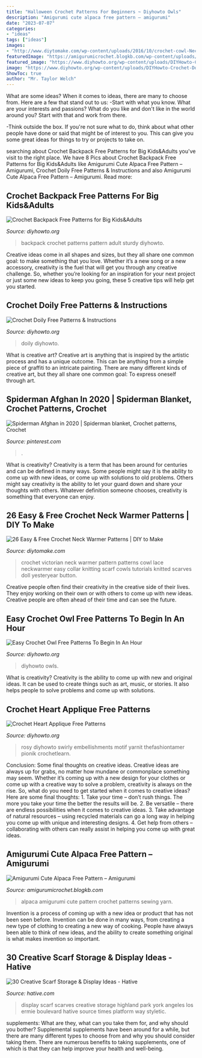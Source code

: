 ```yaml
---
title: "Halloween Crochet Patterns For Beginners ~ Diyhowto Owls"
description: "Amigurumi cute alpaca free pattern – amigurumi"
date: "2023-07-07"
categories:
- "ideas"
tags: ["ideas"]
images:
- "http://www.diytomake.com/wp-content/uploads/2016/10/crochet-cowl-Neckwarmer.jpg"
featuredImage: "https://amigurumicrochet.blogkb.com/wp-content/uploads/2020/11/Amigurumi-Cute-Alpaca-Free-Pattern16.jpg"
featured_image: "https://www.diyhowto.org/wp-content/uploads/DIYHowto-Crochet-Doily-Free-atterns-23.jpg"
image: "https://www.diyhowto.org/wp-content/uploads/DIYHowto-Crochet-Doily-Free-atterns-23.jpg"
ShowToc: true
author: "Mr. Taylor Welch"
---
```



What are some ideas?
When it comes to ideas, there are many to choose from. Here are a few that stand out to us:
-Start with what you know. What are your interests and passions? What do you like and don't like in the world around you? Start with that and work from there.

-Think outside the box. If you're not sure what to do, think about what other people have done or said that might be of interest to you. This can give you some great ideas for things to try or projects to take on.

	

		
searching about Crochet Backpack Free Patterns for Big Kids&amp;Adults you've visit to the right place. We have 8 Pics about Crochet Backpack Free Patterns for Big Kids&amp;Adults like Amigurumi Cute Alpaca Free Pattern – Amigurumi, Crochet Doily Free Patterns &amp; Instructions and also Amigurumi Cute Alpaca Free Pattern – Amigurumi. Read more:
		
    
## Crochet Backpack Free Patterns For Big Kids&amp;Adults

<img loading=lazy src="http://www.diyhowto.org/wp-content/uploads/DIYHowto-Crochet-Backpack-Free-Pattern-Adult-Version-18.jpg" onerror="this.onerror=null;this.src='https://tse3.mm.bing.net/th?id=OIP.XJgNxGWAvYKmQ0cHweZk-QHaRq&amp;pid=15.1';" alt="Crochet Backpack Free Patterns for Big Kids&amp;Adults">

_Source: diyhowto.org_

>backpack crochet patterns pattern adult sturdy diyhowto. 

	

Creative ideas come in all shapes and sizes, but they all share one common goal: to make something that you love. Whether it’s a new song or a new accessory, creativity is the fuel that will get you through any creative challenge. So, whether you’re looking for an inspiration for your next project or just some new ideas to keep you going, these 5 creative tips will help get you started.

    
## Crochet Doily Free Patterns &amp; Instructions

<img loading=lazy src="https://www.diyhowto.org/wp-content/uploads/DIYHowto-Crochet-Doily-Free-atterns-23.jpg" onerror="this.onerror=null;this.src='https://tse4.mm.bing.net/th?id=OIP.bUqNSASI1Hq99aJFnwEL0gHaPl&amp;pid=15.1';" alt="Crochet Doily Free Patterns &amp; Instructions">

_Source: diyhowto.org_

>doily diyhowto. 

	

What is creative art?
Creative art is anything that is inspired by the artistic process and has a unique outcome. This can be anything from a simple piece of graffiti to an intricate painting. There are many different kinds of creative art, but they all share one common goal: To express oneself through art.

    
## Spiderman Afghan In 2020 | Spiderman Blanket, Crochet Patterns, Crochet

<img loading=lazy src="https://i.pinimg.com/736x/db/7e/58/db7e58b320ee8eedaad827b35d4d8423.jpg" onerror="this.onerror=null;this.src='https://tse4.mm.bing.net/th?id=OIP.dwZ9-0BVdpe4Ng30r9CkDAHaPP&amp;pid=15.1';" alt="Spiderman Afghan in 2020 | Spiderman blanket, Crochet patterns, Crochet">

_Source: pinterest.com_

>. 

	

What is creativity?
Creativity is a term that has been around for centuries and can be defined in many ways. Some people might say it is the ability to come up with new ideas, or come up with solutions to old problems. Others might say creativity is the ability to let your guard down and share your thoughts with others. Whatever definition someone chooses, creativity is something that everyone can enjoy.

    
## 26 Easy &amp; Free Crochet Neck Warmer Patterns | DIY To Make

<img loading=lazy src="http://www.diytomake.com/wp-content/uploads/2016/10/crochet-cowl-Neckwarmer.jpg" onerror="this.onerror=null;this.src='https://tse1.mm.bing.net/th?id=OIP.qf1d7b3SoappoMpb8SLbiQHaJ5&amp;pid=15.1';" alt="26 Easy &amp; Free Crochet Neck Warmer Patterns | DIY to Make">

_Source: diytomake.com_

>crochet victorian neck warmer pattern patterns cowl lace neckwarmer easy collar knitting scarf cowls tutorials knitted scarves doll yesteryear button. 

	

Creative people often find their creativity in the creative side of their lives. They enjoy working on their own or with others to come up with new ideas. Creative people are often ahead of their time and can see the future.

    
## Easy Crochet Owl Free Patterns To Begin In An Hour

<img loading=lazy src="https://www.diyhowto.org/wp-content/uploads/DIYHowto-Easy-Crochet-Owl-Ideas-Free-Patterns-11-1.jpg" onerror="this.onerror=null;this.src='https://tse1.mm.bing.net/th?id=OIP.bYVYOu-LKZBkaLccVvy1-gHaRq&amp;pid=15.1';" alt="Easy Crochet Owl Free Patterns To Begin In An Hour">

_Source: diyhowto.org_

>diyhowto owls. 

	

What is creativity?
Creativity is the ability to come up with new and original ideas. It can be used to create things such as art, music, or stories. It also helps people to solve problems and come up with solutions.

    
## Crochet Heart Applique Free Patterns

<img loading=lazy src="http://www.diyhowto.org/wp-content/uploads/DIYHowto-Crochet-Heart-Applique-Free-Patterns-02.jpg" onerror="this.onerror=null;this.src='https://tse2.mm.bing.net/th?id=OIP.r8pjMzZzofIu0xIqCajoXgAAAA&amp;pid=15.1';" alt="Crochet Heart Applique Free Patterns">

_Source: diyhowto.org_

>rosy diyhowto swirly embellishments motif yarnit thefashiontamer pionik crochetlearn. 

	

Conclusion: Some final thoughts on creative ideas.
Creative ideas are always up for grabs, no matter how mundane or commonplace something may seem. Whether it’s coming up with a new design for your clothes or come up with a creative way to solve a problem, creativity is always on the rise. So, what do you need to get started when it comes to creative ideas? Here are some final thoughts: 1. Take your time – don’t rush things. The more you take your time the better the results will be. 2. Be versatile – there are endless possibilities when it comes to creative ideas. 3. Take advantage of natural resources – using recycled materials can go a long way in helping you come up with unique and interesting designs. 4. Get help from others – collaborating with others can really assist in helping you come up with great ideas. 
    
## Amigurumi Cute Alpaca Free Pattern – Amigurumi

<img loading=lazy src="https://amigurumicrochet.blogkb.com/wp-content/uploads/2020/11/Amigurumi-Cute-Alpaca-Free-Pattern16.jpg" onerror="this.onerror=null;this.src='https://tse2.mm.bing.net/th?id=OIP.oBfuwUGhDI-iQXBJ_5rPmwHaO0&amp;pid=15.1';" alt="Amigurumi Cute Alpaca Free Pattern – Amigurumi">

_Source: amigurumicrochet.blogkb.com_

>alpaca amigurumi cute pattern crochet patterns sewing yarn. 

	

Invention is a process of coming up with a new idea or product that has not been seen before. Invention can be done in many ways, from creating a new type of clothing to creating a new way of cooking. People have always been able to think of new ideas, and the ability to create something original is what makes invention so important.

    
## 30 Creative Scarf Storage &amp; Display Ideas - Hative

<img loading=lazy src="http://hative.com/wp-content/uploads/2015/03/scarf-storage-ideas/13-creative-scarf-storage-and-display-ideas.jpg" onerror="this.onerror=null;this.src='https://tse1.mm.bing.net/th?id=OIP.gXSSa2kUOVXuXFYRtm4rxAHaLd&amp;pid=15.1';" alt="30 Creative Scarf Storage &amp; Display Ideas - Hative">

_Source: hative.com_

>display scarf scarves creative storage highland park york angeles los ermie boulevard hative source times platform way styletic. 

	

supplements: What are they, what can you take them for, and why should you bother?
Supplemental supplements have been around for a while, but there are many different types to choose from and why you should consider taking them. There are numerous benefits to taking supplements, one of which is that they can help improve your health and well-being.

